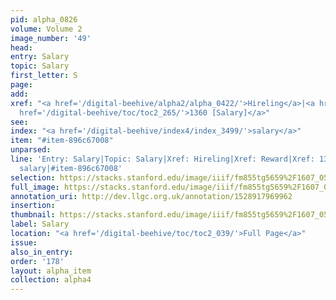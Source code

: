 ```yaml
---
pid: alpha_0826
volume: Volume 2
image_number: '49'
head: 
entry: Salary
topic: Salary
first_letter: S
page: 
add: 
xref: "<a href='/digital-beehive/alpha2/alpha_0422/'>Hireling</a>|<a href='/digital-beehive/alpha4/alpha_0804/'>Reward</a>|<a
  href='/digital-beehive/toc/toc2_265/'>1360 [Salary]</a>"
see: 
index: "<a href='/digital-beehive/index4/index_3499/'>salary</a>"
item: "#item-896c67008"
unparsed: 
line: 'Entry: Salary|Topic: Salary|Xref: Hireling|Xref: Reward|Xref: 1360 [Salary]|Index:
  salary|#item-896c67008'
selection: https://stacks.stanford.edu/image/iiif/fm855tg5659%2F1607_0516/320,4830,2991,248/full/0/default.jpg
full_image: https://stacks.stanford.edu/image/iiif/fm855tg5659%2F1607_0516/full/full/0/default.jpg
annotation_uri: http://dev.llgc.org.uk/annotation/1528917969962
insertion: 
thumbnail: https://stacks.stanford.edu/image/iiif/fm855tg5659%2F1607_0516/320,4830,600,180/250,/0/default.jpg
label: Salary
location: "<a href='/digital-beehive/toc/toc2_039/'>Full Page</a>"
issue: 
also_in_entry: 
order: '178'
layout: alpha_item
collection: alpha4
---
```

